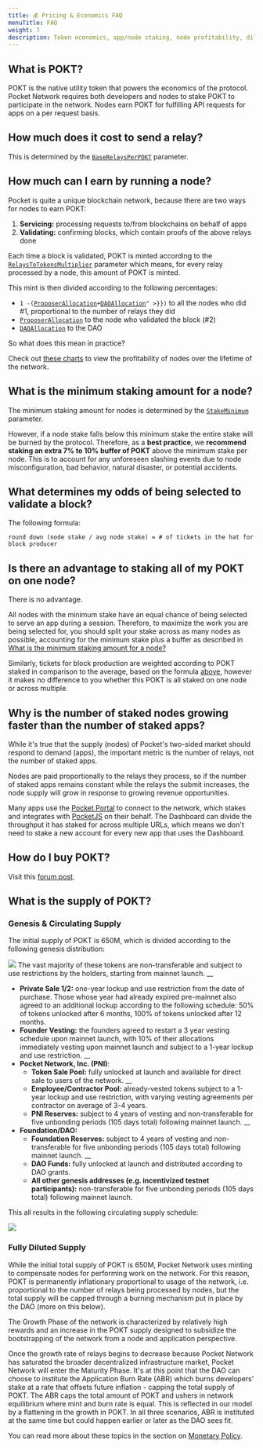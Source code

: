 ```yaml
---
title: 💰 Pricing & Economics FAQ
menuTitle: FAQ
weight: 7
description: Token economics, app/node staking, node profitability, dilution.
---
```



## What is POKT?

POKT is the native utility token that powers the economics of the protocol. Pocket Network requires both developers and nodes to stake POKT to participate in the network. Nodes earn POKT for fulfilling API requests for apps on a per request basis.

## How much does it cost to send a relay?

This is determined by the [`BaseRelaysPerPOKT`](/learn/protocol-parameters/#baserelaysperpokt) parameter.

## How much can I earn by running a node?

Pocket is quite a unique blockchain network, because there are two ways for nodes to earn POKT:

1. **Servicing:** processing requests to/from blockchains on behalf of apps
2. **Validating:** confirming blocks, which contain proofs of the above relays done

Each time a block is validated, POKT is minted according to the [`RelaysToTokensMultiplier`](/learn/protocol-parameters/#relaystotokensmultiplier) parameter which means, for every relay processed by a node, this amount of POKT is minted.

This mint is then divided according to the following percentages:

* `1 -(`[`ProposerAllocation`](/learn/protocol-parameters/#proposerallocation)` + `[`DAOAllocation`](/learn/protocol-parameters/#daoallocation)`" >}})` to all the nodes who did #1, proportional to the number of relays they did
* [`ProposerAllocation`](/learn/protocol-parameters/#proposerallocation) to the node who validated the block (#2)
* [`DAOAllocation`](/learn/protocol-parameters/#daoallocation) to the DAO

So what does this mean in practice?

Check out [these charts](https://c0d3r.org/NetworkCharts) to view the profitability of nodes over the lifetime of the network.

## What is the minimum staking amount for a node?

The minimum staking amount for nodes is determined by the [`StakeMinimum`](/learn/protocol-parameters/#stakeminimum) parameter.

However, if a node stake falls below this minimum stake the entire stake will be burned by the protocol. Therefore, as a **best practice**, we **recommend staking an extra 7% to 10% buffer of POKT** above the minimum stake per node. This is to account for any unforeseen slashing events due to node misconfiguration, bad behavior, natural disaster, or potential accidents.

## What determines my odds of being selected to validate a block?

The following formula:

`round down (node stake / avg node stake) = # of tickets in the hat for block producer`

## Is there an advantage to staking all of my POKT on one node?

There is no advantage.

All nodes with the minimum stake have an equal chance of being selected to serve an app during a session. Therefore, to maximize the work you are being selected for, you should split your stake across as many nodes as possible, accounting for the minimum stake plus a buffer as described in [What is the minimum staking amount for a node?](#what-is-the-minimum-staking-amount-for-a-node)

Similarly, tickets for block production are weighted according to POKT staked in comparison to the average, based on the formula [above](#what-determines-my-odds-of-being-selected-to-validate-a-block"), however it makes no difference to you whether this POKT is all staked on one node or across multiple.

## Why is the number of staked nodes growing faster than the number of staked apps?

While it's true that the supply (nodes) of Pocket's two-sided market should respond to demand (apps), the important metric is the number of relays, not the number of staked apps.

Nodes are paid proportionally to the relays they process, so if the number of staked apps remains constant while the relays the submit increases, the node supply will grow in response to growing revenue opportunities.

Many apps use the [Pocket Portal](https://www.portal.pokt.network) to connect to the network, which stakes and integrates with [PocketJS](https://docs.pokt.network/js) on their behalf. The Dashboard can divide the throughput it has staked for across multiple URLs, which means we don't need to stake a new account for every new app that uses the Dashboard.

## How do I buy POKT?

Visit this [forum post](https://forum.pokt.network/t/secondary-markets-for-pokt/629).

## What is the supply of POKT?

### Genesis & Circulating Supply

The initial supply of POKT is 650M, which is divided according to the following genesis distribution:

![](/images/initial-distribution.jpg)
The vast majority of these tokens are non-transferable and subject to use restrictions by the holders, starting from mainnet launch. __

* **Private Sale 1/2:** one-year lockup and use restriction from the date of purchase. Those whose year had already expired pre-mainnet also agreed to an additional lockup according to the following schedule: 50% of tokens unlocked after 6 months, 100% of tokens unlocked after 12 months. 
* **Founder Vesting:** the founders agreed to restart a 3 year vesting schedule upon mainnet launch, with 10% of their allocations immediately vesting upon mainnet launch and subject to a 1-year lockup and use restriction. __
* **Pocket Network, Inc. (PNI)**: 
  * **Token Sale Pool:** fully unlocked at launch and available for direct sale to users of the network. __
  * **Employee/Contractor Pool:** already-vested tokens subject to a 1-year lockup and use restriction, with varying vesting agreements per contractor on average of 3-4 years. 
  * **PNI Reserves:** subject to 4 years of vesting and non-transferable for five unbonding periods (105 days total) following mainnet launch. __
* **Foundation/DAO:** 
  * **Foundation Reserves:** subject to 4 years of vesting and non-transferable for five unbonding periods (105 days total) following mainnet launch. __
  * **DAO Funds:** fully unlocked at launch and distributed according to DAO grants. 
  * **All other genesis addresses (e.g. incentivized testnet participants):** non-transferable for five unbonding periods (105 days total) following mainnet launch.

This all results in the following circulating supply schedule:

![](/images/circulating-supply-schedule.jpg)
### Fully Diluted Supply

While the initial total supply of POKT is 650M, Pocket Network uses minting to compensate nodes for performing work on the network. For this reason, POKT is permanently inflationary proportional to usage of the network, i.e. proportional to the number of relays being processed by nodes, but the total supply will be capped through a burning mechanism put in place by the DAO (more on this below).

The Growth Phase of the network is characterized by relatively high rewards and an increase in the POKT supply designed to subsidize the bootstrapping of the network from a node and application perspective.

Once the growth rate of relays begins to decrease because Pocket Network has saturated the broader decentralized infrastructure market, Pocket Network will enter the Maturity Phase. It's at this point that the DAO can choose to institute the Application Burn Rate (ABR) which burns developers’ stake at a rate that offsets future inflation - capping the total supply of POKT. The ABR caps the total amount of POKT and ushers in network equilibrium where mint and burn rate is equal. This is reflected in our model by a flattening in the growth in POKT. In all three scenarios, ABR is instituted at the same time but could happen earlier or later as the DAO sees fit.

You can read more about these topics in the section on [Monetary Policy](/learn/economics/monetary-policy/).
